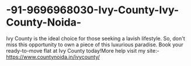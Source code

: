 # -91-9696968030-Ivy-County-Ivy-County-Noida-
 Ivy County is the ideal choice for those seeking a lavish lifestyle. So, don't miss this opportunity to own a piece of this luxurious paradise. Book your ready-to-move flat at Ivy County today!More help visit my site:- https://www.countynoida.in/ivycounty/
